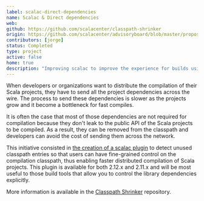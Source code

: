 ```yaml
---
label: scalac-direct-dependencies
name: Scalac & Direct dependencies
web:
github: https://github.com/scalacenter/classpath-shrinker
origin: https://github.com/scalacenter/advisoryboard/blob/master/proposals/009-improve-direct-dependency-experience.md
contributors: [jorge]
status: Completed
type: project
active: false
home: true
description: "Improving scalac to improve the experience for builds using direct dependencies."
---
```


When developers or organizations want to distribute the compilation of their Scala projects, they have to send all the project dependencies across the wire.
The process to send these dependencies is slower as the projects grow and it become a bottleneck for fast compiles.

It is often the case that most of those dependencies are not required for compilation because they don't leak to the public API of the Scala projects to be compiled.
As a result, they can be removed from the classpath and developers can avoid the cost of sending them across the network.

This initiative consisted in [the creation of a scalac plugin](https://github.com/scalacenter/classpath-shrinker) to detect unused classpath entries so that users can have fine-grained control on the compilation classpath, thus enabling faster distributed compilation of Scala projects.
This plugin is available for both 2.12.x and 2.11.x and will be most useful to those build tools that allow you to control the library dependencies explicitly.

More information is available in the [Classpath Shrinker](https://github.com/scalacenter/classpath-shrinker) repository.

